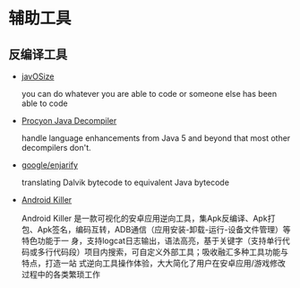 # 辅助工具

## 反编译工具
* [javOSize](https://www.javosize.com/)
  
  you can do whatever you are able to code or someone else has been able to code
* [Procyon Java Decompiler](https://bitbucket.org/mstrobel/procyon/wiki/Java%20Decompiler) 
  
  handle language enhancements from Java 5 and beyond that most other decompilers don't.
* [google/enjarify](https://github.com/google/enjarify)
  
  translating Dalvik bytecode to equivalent Java bytecode
* [Android Killer](http://www.pd521.com/thread-136-1-1.html)

  Android Killer 是一款可视化的安卓应用逆向工具，集Apk反编译、Apk打包、Apk签名，编码互转，ADB通信（应用安装-卸载-运行-设备文件管理）等特色功能于一 身，支持logcat日志输出，语法高亮，基于关键字（支持单行代码或多行代码段）项目内搜索，可自定义外部工具；吸收融汇多种工具功能与特点，打造一站 式逆向工具操作体验，大大简化了用户在安卓应用/游戏修改过程中的各类繁琐工作